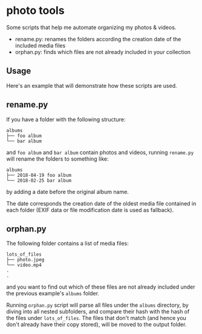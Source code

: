 photo tools
=========

Some scripts that help me automate organizing my photos & videos.

* rename.py: renames the folders according the creation date of the included media files
* orphan.py: finds which files are not already included in your collection

 Usage
 -----

Here's an example that will demonstrate how these scripts are used.

## rename.py

If you have a folder with the following structure:


```
albums
├── foo album
└── bar album
```
and `foo album` and `bar album` contain photos and videos, running `rename.py` will rename the folders to something like:

```
albums
├── 2018-04-19 foo album
└── 2018-02-25 bar album
```

by adding a date before the original album name. 

The date corresponds the creation date of the oldest media file contained in each folder (EXIF data or file modification date is used as fallback).

## orphan.py

The following folder contains a list of media files:

```
lots_of_files
├── photo.jpeg
└── video.mp4
.
.
```

and you want to find out which of these files are not already included under the previous example's `albums` folder.

Running `orphan.py` script will parse all files under the `albums` directory, by diving into all nested subfolders, and compare their hash with the hash of the files under `lots_of_files`. The files that don't match (and hence you don't already have their copy stored), will be moved to the output folder.

